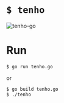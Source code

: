 # `$ tenho`

![tenho-go](https://cloud.githubusercontent.com/assets/1394049/12144037/5d302e08-b4c8-11e5-935f-5574bfc51a77.gif)


# Run

```
$ go run tenho.go
```

or

```
$ go build tenho.go
$ ./tenho
```
